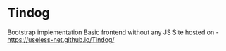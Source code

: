 # Tindog
Bootstrap implementation
Basic frontend without any JS
Site hosted on - https://useless-net.github.io/Tindog/
